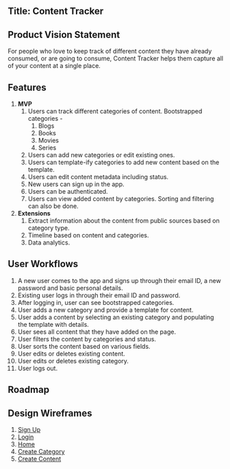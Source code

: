 ## Title: Content Tracker

## Product Vision Statement

For people who love to keep track of different content they have already consumed, or are going to consume,
Content Tracker helps them capture all of your content at a single place.

## Features

1. **MVP**
    1. Users can track different categories of content. Bootstrapped categories -
        1. Blogs
        2. Books
        3. Movies
        4. Series
    2. Users can add new categories or edit existing ones.
    3. Users can template-ify categories to add new content based on the template.
    4. Users can edit content metadata including status.
    5. New users can sign up in the app.
    6. Users can be authenticated.
    7. Users can view added content by categories. Sorting and filtering can also be done.
2. **Extensions**
    1. Extract information about the content from public sources based on category type.
    2. Timeline based on content and categories.
    3. Data analytics.

## User Workflows

1. A new user comes to the app and signs up through their email ID, a new password and basic personal details.
2. Existing user logs in through their email ID and password.
3. After logging in, user can see bootstrapped categories.
4. User adds a new category and provide a template for content.
5. User adds a content by selecting an existing category and populating the template with details.
6. User sees all content that they have added on the page.
7. User filters the content by categories and status.
8. User sorts the content based on various fields.
9. User edits or deletes existing content.
10. User edits or deletes existing category.
11. User logs out.

## Roadmap

## Design Wireframes

1. [Sign Up]()
2. [Login]()
3. [Home]()
4. [Create Category]()
5. [Create Content]()


